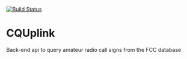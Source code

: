 [![Build Status](https://dev.azure.com/CygnusIT/CQUplink/_apis/build/status/Spyrx.CQUplink?branchName=master)](https://dev.azure.com/CygnusIT/CQUplink/_build/latest?definitionId=1&branchName=master)

# CQUplink
Back-end api to query amateur radio call signs from the FCC database
